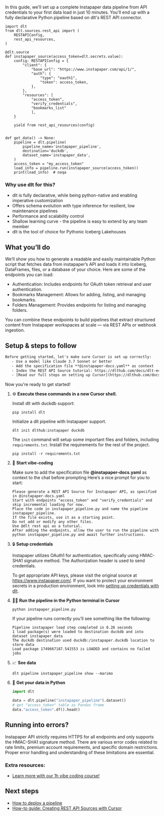 In this guide, we'll set up a complete Instapaper data pipeline from API credentials to your first data load in just 10 minutes. You'll end up with a fully declarative Python pipeline based on dlt's REST API connector.

```python-outcome
import dlt
from dlt.sources.rest_api import (
    RESTAPIConfig,
    rest_api_resources,
)

@dlt.source
def instapaper_source(access_token=dlt.secrets.value):
    config: RESTAPIConfig = {
        "client": {
            "base_url": "https://www.instapaper.com/api/1/",
            "auth": {
                "type": "oauth1",
                "token": access_token,
            },
        },
        "resources": [
            "access_token",
            "verify_credentials",
            "bookmarks_list"
            ],
    }

    yield from rest_api_resources(config)


def get_data() -> None:
    pipeline = dlt.pipeline(
        pipeline_name='instapaper_pipeline',
        destination='duckdb',
        dataset_name='instapaper_data', 
    )
    access_token = "my_access_token"
    load_info = pipeline.run(instapaper_source(access_token))
    print(load_info)  # noqa
```

### Why use dlt for this?

- dlt is fully declarative, while being python-native and enabling imperative customization
- Offers schema evolution with type inference for resilient, low maintenance pipelines
- Performance and scalability control
- Shallow learning curve - the pipeline is easy to extend by any team member
- dlt is the tool of choice for Pythonic Iceberg Lakehouses

## What you’ll do

We’ll show you how to generate a readable and easily maintainable Python script that fetches data from instapaper’s API and loads it into Iceberg, DataFrames, files, or a database of your choice. Here are some of the endpoints you can load:

- Authentication: Includes endpoints for OAuth token retrieval and user authentication.
- Bookmarks Management: Allows for adding, listing, and managing bookmarks.
- Folders Management: Provides endpoints for listing and managing folders.

You can combine these endpoints to build pipelines that extract structured content from Instapaper workspaces at scale — via REST APIs or webhook ingestion.

## Setup & steps to follow

```default
Before getting started, let's make sure Cursor is set up correctly:
   - Use a model like Claude 3.7 Sonnet or better
   - Add the specification file **@instapaper-docs.yaml** as context
   - Index the REST API Source tutorial: https://dlthub.com/docs/dlt-ecosystem/verified-sources/rest_api/ and add it to context as **@dlt rest api**
   - [Read our full steps on setting up Cursor](https://dlthub.com/docs/dlt-ecosystem/llm-tooling/cursor-restapi#23-configuring-cursor-with-documentation)
```

Now you're ready to get started! 

1. ⚙️ **Execute these commands in a new Cursor shell.**
    
    Install dlt with duckdb support:
    ```shell
    pip install dlt
    ```

    Initialize a dlt pipeline with Instapaper support.
    ```shell
    dlt init dlthub:instapaper duckdb
    ```

    The `init` command will setup some important files and folders, including `requirements.txt`. Install the requirements for the rest of the project.
    ```shell
    pip install -r requirements.txt
    ```
    
2. 🤠 **Start vibe-coding**
    
    Make sure to add the specification file **@instapaper-docs.yaml** as context to the chat before prompting
    Here’s a nice prompt for you to start: 
    
    ```prompt
    Please generate a REST API Source for Instapaper API, as specified in @instapaper-docs.yaml 
    Start with endpoints "access_token" and "verify_credentials" and skip incremental loading for now. 
    Place the code in instapaper_pipeline.py and name the pipeline instapaper_pipeline. 
    If the file exists, use it as a starting point. 
    Do not add or modify any other files. 
    Use @dlt rest api as a tutorial. 
    After adding the endpoints, allow the user to run the pipeline with python instapaper_pipeline.py and await further instructions.
    ```

    
3. 🔒 **Setup credentials** 
    
    Instapaper utilizes OAuth1 for authentication, specifically using HMAC-SHA1 signature method. The Authorization header is used to send credentials.
    
    To get appropriate API keys, please visit the original source at https://www.instapaper.com/.
    If you want to protect your environment secrets in a production environment, look into [setting up credentials with dlt](https://dlthub.com/docs/walkthroughs/add_credentials).
    
4. 🏃‍♀️ **Run the pipeline in the Python terminal in Cursor**
    
    ```shell
    python instapaper_pipeline.py
    ```
    
    If your pipeline runs correctly you’ll see something like the following:
    
    ```shell
    Pipeline instapaper load step completed in 0.26 seconds
    1 load package(s) were loaded to destination duckdb and into dataset instapaper_data
    The duckdb destination used duckdb:/instapaper.duckdb location to store data
    Load package 1749667187.541553 is LOADED and contains no failed jobs
    ```
    
5. 📈 **See data**
    
    ```shell
    dlt pipeline instapaper_pipeline show --marimo
    ```
    
6. 🐍 **Get your data in Python**
    
    ```python
    import dlt

   data = dlt.pipeline("instapaper_pipeline").dataset()
   # get "access_token" table as Pandas frame
   data."access_token".df().head()
    ```

## Running into errors?

Instapaper API strictly requires HTTPS for all endpoints and only supports the HMAC-SHA1 signature method. There are various error codes related to rate limits, premium account requirements, and specific domain restrictions. Proper error handling and understanding of these limitations are essential.

### Extra resources:

- [Learn more with our 1h vibe coding course!](https://www.youtube.com/watch?v=GGid70rnJuM)

## Next steps

- [How to deploy a pipeline](https://dlthub.com/docs/walkthroughs/deploy-a-pipeline)
- [How-to guide: Creating REST API Sources with Cursor](https://dlthub.com/docs/dlt-ecosystem/llm-tooling/cursor-restapi)